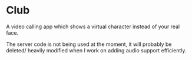 # Club

A video calling app which shows a virtual character instead of your real face.

The server code is not being used at the moment, it will probably be deleted/ heavily modified when I work on adding audio support efficiently.
